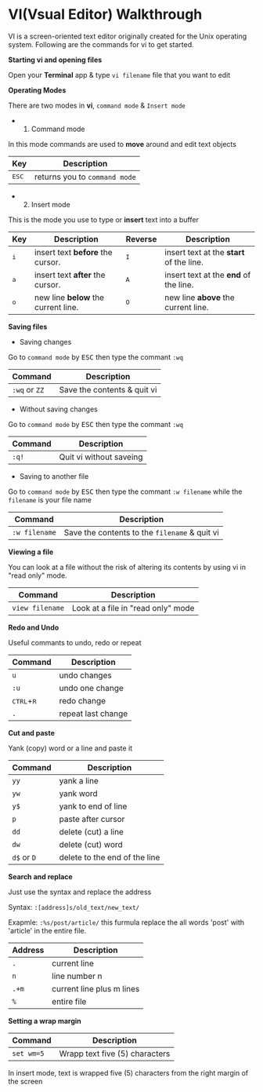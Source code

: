 # VI(Vsual Editor) Walkthrough

VI is a screen-oriented text editor originally created for the Unix operating system. Following are the commands for vi to get started.

**Starting vi and opening files**

Open your **Terminal** app & type `vi filename` file that you want to edit


**Operating Modes**

There are two modes in **vi**, `command mode` & `Insert mode`

* 1. Command mode

In this mode commands are used to **move** around and edit text objects

| Key | Description |
| ------ | ----------- |
| <kbd>ESC</kbd> | returns you to `command mode` |

* 2. Insert mode

This is the mode you use to type or **insert** text into a buffer

| Key | Description | Reverse | Description |
| ------ | ----------- | ----------- | ----------- |
| <kbd>i</kbd> | insert text **before** the cursor. | <kbd>I</kbd> | insert text at the **start** of the line. |
| <kbd>a</kbd> | insert text **after** the cursor. | <kbd>A</kbd> | insert text at the **end** of the line. |
| <kbd>o</kbd> | new line **below** the current line. | <kbd>O</kbd> | new line **above** the current line. |

**Saving files**

* Saving changes

Go to `command mode` by <kbd>ESC</kbd> then type the commant `:wq`

| Command | Description |
| ------ | ----------- |
| `:wq` or `ZZ` | Save the contents & quit vi |

* Without saving changes

Go to `command mode` by <kbd>ESC</kbd> then type the commant `:wq`   

| Command | Description |
| ------ | ----------- |
| `:q!` | Quit vi without saveing |

* Saving to another file

Go to `command mode` by <kbd>ESC</kbd> then type the commant `:w filename` while the `filename` is your file name

| Command | Description |
| ------ | ----------- |
| `:w filename` | Save the contents to the `filename` & quit vi |

**Viewing a file**

You can look at a file without the risk of altering its contents by using vi in "read only" mode.

| Command | Description |
| ------ | ----------- |
| `view filename` | Look at a file in "read only" mode |

**Redo and Undo**

Useful commants to undo, redo or repeat

| Command | Description |
| ------ | ----------- |
| `u` | undo changes |
| `:u` | undo one change |
| <kbd>CTRL</kbd>+<kbd>R</kbd> | redo change |
| `.` | repeat last change |

**Cut and paste**

Yank (copy) word or a line and paste it

| Command | Description |
| ------ | ----------- |
| `yy` | yank a line |
| `yw` | yank word |
| `y$` | yank to end of line |
| `p` | paste after cursor |
| `dd` | delete (cut) a line |
| `dw` | delete (cut) word |
| `d$` or `D` | delete to the end of the line |

**Search and replace**

Just use the syntax and replace the address

Syntax:
       `:[address]s/old_text/new_text/`

Exapmle:
       `:%s/post/article/` this furmula replace the all words 'post' with 'article' in the entire file. 

| Address | Description |
| ------ | ----------- |
| `.` | current line |
| `n` | line number n |
| `.+m` | current line plus m lines |
| `%` | entire file |

**Setting a wrap margin**

| Command | Description |
| ------ | ----------- |
| `set wm=5` | Wrapp text five (5) characters |

In insert mode, text is wrapped five (5) characters from the right margin of the screen

